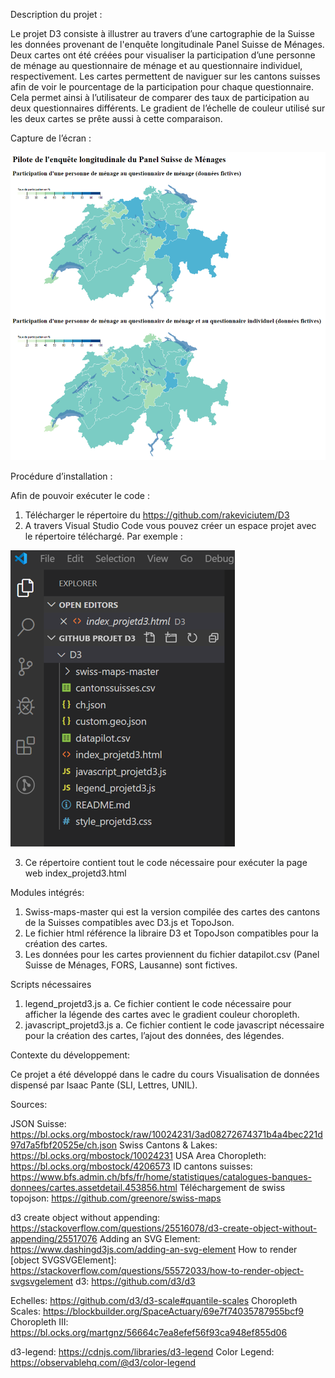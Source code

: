 Description du projet :

Le projet D3 consiste à illustrer au travers d’une cartographie de la Suisse les données provenant de l'enquête longitudinale Panel Suisse de Ménages. Deux cartes ont été créées pour visualiser la participation d’une personne de ménage au questionnaire de ménage et au questionnaire individuel, respectivement. Les cartes permettent de naviguer sur les cantons suisses afin de voir le pourcentage de la participation pour chaque questionnaire. Cela permet ainsi à l’utilisateur de comparer des taux de participation au deux questionnaires différents. Le gradient de l’échelle de couleur utilisé sur les deux cartes se prête aussi à cette comparaison.

Capture de l’écran :

![Image description](Image_cartes.png)
 
Procédure d’installation :

Afin de pouvoir exécuter le code :
1.	Télécharger le répertoire du https://github.com/rakeviciutem/D3
2.	A travers Visual Studio Code vous pouvez créer un espace projet avec le répertoire téléchargé. Par exemple :

![Image description](Image_VisualStudioCode.png)

3.	Ce répertoire contient tout le code nécessaire pour exécuter la page web index_projetd3.html 

Modules intégrés:

1.	Swiss-maps-master qui est la version compilée des cartes des cantons de la Suisses compatibles avec D3.js et TopoJson. 
2.	Le fichier html référence la libraire D3 et TopoJson compatibles pour la création des cartes.
3.	Les données pour les cartes proviennent du fichier datapilot.csv (Panel Suisse de Ménages, FORS, Lausanne) sont fictives.

Scripts nécessaires

1.	legend_projetd3.js
    a.	Ce fichier contient le code nécessaire pour afficher la légende des cartes avec le gradient couleur choropleth.
2.	javascript_projetd3.js
    a.	Ce fichier contient le code javascript nécessaire pour la création des cartes, l’ajout des données, des légendes.

Contexte du développement:

Ce projet a été développé dans le cadre du cours Visualisation de données dispensé par Isaac Pante (SLI, Lettres, UNIL).

Sources:

JSON Suisse: https://bl.ocks.org/mbostock/raw/10024231/3ad08272674371b4a4bec221d97d7a5fbf20525e/ch.json
Swiss Cantons & Lakes: https://bl.ocks.org/mbostock/10024231
USA Area Choropleth: https://bl.ocks.org/mbostock/4206573
ID cantons suisses: https://www.bfs.admin.ch/bfs/fr/home/statistiques/catalogues-banques-donnees/cartes.assetdetail.453856.html
Téléchargement de swiss topojson: https://github.com/greenore/swiss-maps

d3 create object without appending: https://stackoverflow.com/questions/25516078/d3-create-object-without-appending/25517076
Adding an SVG Element: https://www.dashingd3js.com/adding-an-svg-element
How to render [object SVGSVGElement]: https://stackoverflow.com/questions/55572033/how-to-render-object-svgsvgelement
d3: https://github.com/d3/d3

Echelles: https://github.com/d3/d3-scale#quantile-scales
Choropleth Scales: https://blockbuilder.org/SpaceActuary/69e7f74035787955bcf9
Choropleth III: https://bl.ocks.org/martgnz/56664c7ea8efef56f93ca948ef855d06

d3-legend: https://cdnjs.com/libraries/d3-legend
Color Legend: https://observablehq.com/@d3/color-legend
